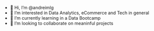 - 👋 Hi, I’m @andreimlg
- 👀 I’m interested in Data Analytics, eCommerce and Tech in general
- 🌱 I’m currently learning in a Data Bootcamp
- 💞️ I’m looking to collaborate on meaninful projects


<!---
andreimlg/andreimlg is a ✨ special ✨ repository because its `README.md` (this file) appears on your GitHub profile.
You can click the Preview link to take a look at your changes.
--->
